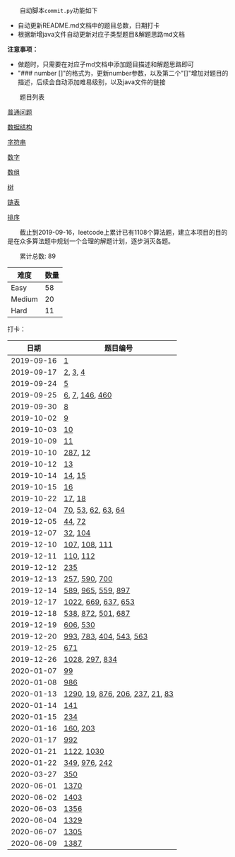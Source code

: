 　　自动脚本`commit.py`功能如下

- 自动更新README.md文档中的题目总数，日期打卡
- 根据新增java文件自动更新对应子类型题目&解题思路md文档

**注意事项：**
- 做题时，只需要在对应子md文档中添加题目描述和解题思路即可
- "### number [][]()"的格式为，更新number参数，以及第二个"[]"增加对题目的描述，后续会自动添加难易级别，以及java文件的链接

　　题目列表

[普通问题](src/main/resources/normal.md)

[数据结构](src/main/resources/struct.md)

[字符串](src/main/resources/string.md)

[数字](src/main/resources/number.md)

[数组](src/main/resources/array.md)

[树](src/main/resources/tree.md)

[链表](src/main/resources/list.md)

[排序](src/main/resources/sort.md)

　　截止到2019-09-16，leetcode上累计已有1108个算法题，建立本项目的目的是在众多算法题中规划一个合理的解题计划，逐步消灭各题。

　　累计总数: 89

| 难度 | 数量 |
|---|---|
| Easy | 58 |
| Medium | 20 |
| Hard | 11 |

打卡：

| 日期 | 题目编号 |
|---|---|
| 2019-09-16 | [1](src/main/resources/array.md) |
| 2019-09-17 | [2](src/main/resources/array.md), [3](src/main/resources/string.md), [4](src/main/resources/array.md) |
| 2019-09-24 | [5](src/main/resources/string.md) |
| 2019-09-25 | [6](src/main/resources/string.md), [7](src/main/resources/number.md), [146](src/main/resources/struct.md), [460](src/main/resources/struct.md) |
| 2019-09-30 | [8](src/main/resources/string.md) |
| 2019-10-02 | [9](src/main/resources/number.md) |
| 2019-10-03 | [10](src/main/resources/string.md) |
| 2019-10-09 | [11](src/main/resources/array.md) |
| 2019-10-10 | [287](src/main/resources/array.md), [12](src/main/resources/number.md) |
| 2019-10-12 | [13](src/main/resources/string.md) |
| 2019-10-14 | [14](src/main/resources/string.md), [15](src/main/resources/array.md) |
| 2019-10-15 | [16](src/main/resources/array.md) |
| 2019-10-22 | [17](src/main/resources/string.md), [18](src/main/resources/array.md) |
| 2019-12-04 | [70](src/main/resources/other.md), [53](src/main/resources/array.md), [62](src/main/resources/other.md), [63](src/main/resources/other.md), [64](src/main/resources/other.md) |
| 2019-12-05 | [44](src/main/resources/array.md), [72](src/main/resources/array.md) |
| 2019-12-07 | [32](src/main/resources/array.md), [104](src/main/resources/tree.md) |
| 2019-12-10 | [107](src/main/resources/tree.md), [108](src/main/resources/tree.md), [111](src/main/resources/tree.md) |
| 2019-12-11 | [110](src/main/resources/tree.md), [112](src/main/resources/tree.md) |
| 2019-12-12 | [235](src/main/resources/tree.md) |
| 2019-12-13 | [257](src/main/resources/tree.md), [590](src/main/resources/tree.md), [700](src/main/resources/tree.md) |
| 2019-12-14 | [589](src/main/resources/tree.md), [965](src/main/resources/tree.md), [559](src/main/resources/tree.md), [897](src/main/resources/tree.md) |
| 2019-12-17 | [1022](src/main/resources/tree.md), [669](src/main/resources/tree.md), [637](src/main/resources/tree.md), [653](src/main/resources/tree.md) |
| 2019-12-18 | [538](src/main/resources/tree.md), [872](src/main/resources/tree.md), [501](src/main/resources/tree.md), [687](src/main/resources/tree.md) |
| 2019-12-19 | [606](src/main/resources/tree.md), [530](src/main/resources/tree.md) |
| 2019-12-20 | [993](src/main/resources/tree.md), [783](src/main/resources/tree.md), [404](src/main/resources/tree.md), [543](src/main/resources/tree.md), [563](src/main/resources/tree.md) |
| 2019-12-25 | [671](src/main/resources/tree.md) |
| 2019-12-26 | [1028](src/main/resources/tree.md), [297](src/main/resources/tree.md), [834](src/main/resources/tree.md) |
| 2020-01-07 | [99](src/main/resources/tree.md) |
| 2020-01-08 | [986](src/main/resources/tree.md) |
| 2020-01-13 | [1290](src/main/resources/list.md), [19](src/main/resources/list.md), [876](src/main/resources/list.md), [206](src/main/resources/list.md), [237](src/main/resources/list.md), [21](src/main/resources/list.md), [83](src/main/resources/list.md) |
| 2020-01-14 | [141](src/main/resources/list.md) |
| 2020-01-15 | [234](src/main/resources/list.md) |
| 2020-01-16 | [160](src/main/resources/list.md), [203](src/main/resources/list.md) |
| 2020-01-17 | [992](src/main/resources/sort.md) |
| 2020-01-21 | [1122](src/main/resources/sort.md), [1030](src/main/resources/sort.md) |
| 2020-01-22 | [349](src/main/resources/sort.md), [976](src/main/resources/sort.md), [242](src/main/resources/sort.md) |
| 2020-03-27 | [350](src/main/resources/sort.md) |
| 2020-06-01 | [1370](src/main/resources/sort.md) |
| 2020-06-02 | [1403](src/main/resources/sort.md) |
| 2020-06-03 | [1356](src/main/resources/sort.md) |
| 2020-06-04 | [1329](src/main/resources/sort.md) |
| 2020-06-07 | [1305](src/main/resources/sort.md) |
| 2020-06-09 | [1387](src/main/resources/sort.md) |

